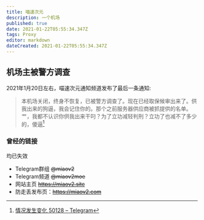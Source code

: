 ```yaml
---
title: 喵速次元
description: 一个机场
published: true
date: 2021-01-22T05:55:34.347Z
tags: Proxy
editor: markdown
dateCreated: 2021-01-22T05:55:34.347Z
---
```


## 机场主被警方调查

2021年1月20日左右，喵速次元通知频道发布了最后一条通知:

> 本机场关闭，终身不恢复，已被警方调查了。现在已经取保候审出来了。供我出来的狗逼，我会记住你的。那个之前服务器供应商被抓提供的名单。艹，我都不认识你供我出来干叼？为了立功减轻判刑？立功了也减不了多少的，傻逼[^miao_lw]

[^miao_lw]: [情况发生变化 50128 – Telegram](https://web.archive.org/web/20210122043110/https://t.me/s/status_is_changing/50128)

### 曾经的链接

均已失效

+ Telegram群组 ~~@miaov2~~
+ Telegram频道 ~~@miaov2moe~~
+ 网站主页 ~~https://miaov2.site~~
+ 防走丢发布页：~~https://miaov2.com~~
